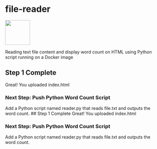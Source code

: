 # file-reader
[<img src="https://github.com/user-attachments/assets/5edd93c3-b713-4964-99b4-d203b654c42d" width="80" height="80">](https://georges034302.github.io/file-reader/)

Reading text file content and display word count on HTML using Python script running on a Docker image
## Step 1 Complete
Great! You uploaded index.html
### Next Step: Push Python Word Count Script
Add a Python script named reader.py that reads file.txt and outputs the word count.
          ## Step 1 Complete
Great! You uploaded index.html
### Next Step: Push Python Word Count Script
Add a Python script named reader.py that reads file.txt and outputs the word count.
          